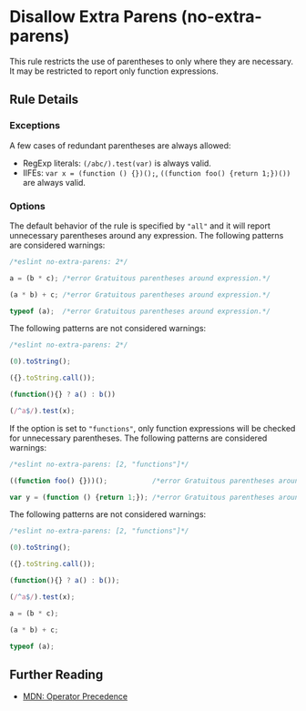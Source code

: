 # Disallow Extra Parens (no-extra-parens)

This rule restricts the use of parentheses to only where they are necessary. It may be restricted to report only function expressions.

## Rule Details

### Exceptions

A few cases of redundant parentheses are always allowed:

* RegExp literals: `(/abc/).test(var)` is always valid.
* IIFEs: `var x = (function () {})();`, `((function foo() {return 1;})())` are always valid.

### Options

The default behavior of the rule is specified by `"all"` and it will report unnecessary parentheses around any expression. The following patterns are considered warnings:

```js
/*eslint no-extra-parens: 2*/

a = (b * c); /*error Gratuitous parentheses around expression.*/

(a * b) + c; /*error Gratuitous parentheses around expression.*/

typeof (a);  /*error Gratuitous parentheses around expression.*/
```

The following patterns are not considered warnings:

```js
/*eslint no-extra-parens: 2*/

(0).toString();

({}.toString.call());

(function(){} ? a() : b())

(/^a$/).test(x);
```

If the option is set to `"functions"`, only function expressions will be checked for unnecessary parentheses. The following patterns are considered warnings:

```js
/*eslint no-extra-parens: [2, "functions"]*/

((function foo() {}))();           /*error Gratuitous parentheses around expression.*/

var y = (function () {return 1;}); /*error Gratuitous parentheses around expression.*/
```

The following patterns are not considered warnings:

```js
/*eslint no-extra-parens: [2, "functions"]*/

(0).toString();

({}.toString.call());

(function(){} ? a() : b());

(/^a$/).test(x);

a = (b * c);

(a * b) + c;

typeof (a);
```


## Further Reading

* [MDN: Operator Precedence](https://developer.mozilla.org/en-US/docs/Web/JavaScript/Reference/Operators/Operator_Precedence)
